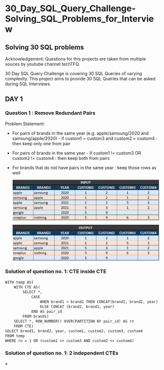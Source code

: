 # 30_Day_SQL_Query_Challenge-Solving_SQL_Problems_for_Interview
## Solving 30 SQL problems

Acknowledgement: Questions for this projects are taken from multiple souces by youtube channel techTFQ.

30 Day SQL Query Challenge is covering 30 SQL Queries of varying complexity. This project aims to provide 30 SQL Queries that can be asked during SQL Interviews.

## DAY 1

### Question 1 : Remove Redundant Pairs

Problem Statement:
- For pairs of brands in the same year (e.g. apple/samsung/2020 and samsung/apple/2020) 
      - if custom1 = custom3 and custom2 = custom4 : then keep only one from pair
- For pairs of brands in the same year 
      - if custom1 != custom3 OR custom2 != custom4 : then keep both from pairs
- For brands that do not have pairs in the same year : keep those rows as well
  
  ![Query1](https://github.com/towhidrazu/30_Day_SQL_Query_Challenge-Solving_SQL_Problems_for_Interview/blob/main/Query1.png)

### Solution of question no. 1: CTE inside CTE

```
WITH temp AS(
	WITH CTE AS(
		SELECT *, 
			CASE 
				WHEN brand1 < brand2 THEN CONCAT(brand1, brand2, year)
				ELSE CONCAT (brand2, brand1, year)
			END AS pair_id
		FROM brands)
	SELECT *, ROW_NUMBER() OVER(PARTITION BY pair_id) AS rn
	FROM CTE)
SELECT brand1, brand2, year, custom1, custom2, custom3, custom4
FROM temp
WHERE rn = 1 OR (custom1 <> custom3 AND custom2 <> custom4)
```

### Solution of question no. 1: 2 independent CTEs

```
a
```


